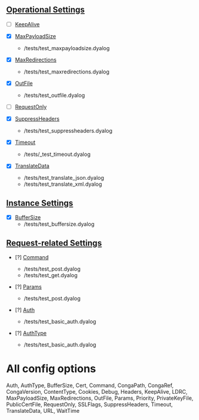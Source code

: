 ## [Operational Settings](https://dyalog.github.io/HttpCommand/5.1/operational-settings/)

- [ ] [KeepAlive](https://dyalog.github.io/HttpCommand/5.1/operational-settings/#keepalive)

- [x] [MaxPayloadSize](https://dyalog.github.io/HttpCommand/5.1/operational-settings/#maxpayloadsize) 
  - /tests/test_maxpayloadsize.dyalog

- [x] [MaxRedirections](https://dyalog.github.io/HttpCommand/5.1/operational-settings/#maxredirections)
  - /tests/test_maxredirections.dyalog

- [x] [OutFile](https://dyalog.github.io/HttpCommand/5.1/operational-settings/#outfile)
  - /tests/test_outfile.dyalog

- [ ] [RequestOnly](https://dyalog.github.io/HttpCommand/5.1/operational-settings/#requestonly)

- [x] [SuppressHeaders](https://dyalog.github.io/HttpCommand/5.1/operational-settings/#suppressheaders)
  - /tests/test_suppressheaders.dyalog

- [x] [Timeout](https://dyalog.github.io/HttpCommand/5.1/operational-settings/#timeout)
  - /tests/_test_timeout.dyalog

- [x] [TranslateData](https://dyalog.github.io/HttpCommand/5.1/operational-settings/#translatedata)
  - /tests/test_translate_json.dyalog
  - /tests/test_translate_xml.dyalog

## [Instance Settings](https://dyalog.github.io/HttpCommand/5.1/conga-settings/)

- [X] [BufferSize](https://dyalog.github.io/HttpCommand/5.1/conga-settings/#buffersize)
  - /tests/test_buffersize.dyalog



## [Request-related Settings](https://dyalog.github.io/HttpCommand/5.1/request-settings/)

- [?] [Command](https://dyalog.github.io/HttpCommand/5.1/request-settings/#command)
  - /tests/test_post.dyalog
  - /tests/test_get.dyalog

- [?] [Params](https://dyalog.github.io/HttpCommand/5.1/request-settings/#params)
  - /tests/test_post.dyalog

- [?] [Auth](https://dyalog.github.io/HttpCommand/5.1/request-settings/#auth)
  - /tests/test_basic_auth.dyalog

- [?] [AuthType](https://dyalog.github.io/HttpCommand/5.1/request-settings/#authtype)
  - /tests/test_basic_auth.dyalog

# All config options

Auth, AuthType, BufferSize, Cert, Command, CongaPath, CongaRef, CongaVersion, ContentType, Cookies, Debug, Headers, KeepAlive, LDRC, MaxPayloadSize, MaxRedirections, OutFile, Params, Priority, PrivateKeyFile, PublicCertFile, RequestOnly, SSLFlags, SuppressHeaders, Timeout, TranslateData, URL, WaitTime

